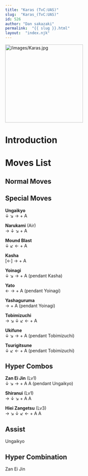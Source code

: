 ```yaml
---
title: "Karas (TvC:UAS)"
slug:  "Karas_(TvC:UAS)"
id: 526
author: "Dan sakazaki"
permalink:  "{{ slug }}.html"
layout:  "index.njk"
---
```


<img src="/images/Karas.jpg" title="/images/Karas.jpg" width="250"
alt="/images/Karas.jpg" />  

# Introduction

# Moves List

## Normal Moves

## Special Moves

**Ungaikyo**  
↓ ↘ → + A

**Narukami** (Air)  
→ ↓ ↘ + A

**Mound Blast**  
↓ ↙ ← + A

**Kasha**  
\[←\] → + A

**Yoinagi**  
↓ ↘ → + A (pendant Kasha)

**Yato**  
← → + A (pendant Yoinagi)

**Yashaguruma**  
→ + A (pendant Yoinagi)

**Tobimizuchi**  
→ ↘ ↓ ↙ ← + A

**Ukifune**  
↓ ↘ → + A (pendant Tobimizuchi)

**Tsurigitsune**  
↓ ↙ ← + A (pendant Tobimizuchi)

## Hyper Combos

**Zan Ei Jin** (Lv1)  
↓ ↘ → + A A (pendant Ungaikyo)

**Shiranui** (Lv1)  
→ ↓ ↘ + A A

**Hiei Zangetsu** (Lv3)  
→ ↘ ↓ ↙ ← + A A

## Assist

Ungaikyo

## Hyper Combination

Zan Ei Jin

